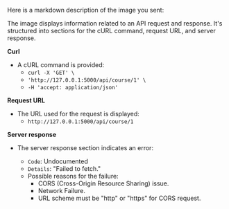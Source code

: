 Here is a markdown description of the image you sent:

The image displays information related to an API request and response. It's structured into sections for the cURL command, request URL, and server response.

**Curl**
*   A cURL command is provided:
    *   `curl -X 'GET' \`
    *   `'http://127.0.0.1:5000/api/course/1' \`
    *   `-H 'accept: application/json'`

**Request URL**

*   The URL used for the request is displayed:
    *   `http://127.0.0.1:5000/api/course/1`

**Server response**

*   The server response section indicates an error:

    *   `Code`: Undocumented
    *   `Details`: "Failed to fetch."
    *   Possible reasons for the failure:
        *   CORS (Cross-Origin Resource Sharing) issue.
        *   Network Failure.
        *   URL scheme must be "http" or "https" for CORS request.
